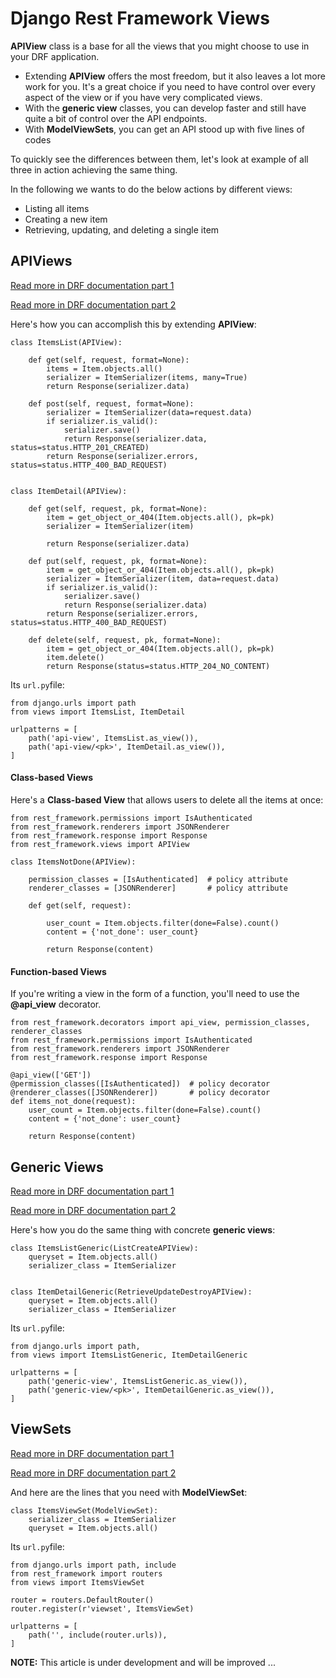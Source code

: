 # Django Rest Framework Views

__APIView__ class is a base for all the views that you might choose to use in your DRF application. 
- Extending __APIView__ offers the most freedom, but it also leaves a lot more work for you. It's a great choice if you need to have control over every aspect of the view or if you have very complicated views.
- With the __generic view__ classes, you can develop faster and still have quite a bit of control over the API endpoints.
- With __ModelViewSets__, you can get an API stood up with five lines of codes





To quickly see the differences between them, let's look at example of all three in action achieving the same thing.

In the following we wants to do the below actions by different views:

- Listing all items
- Creating a new item
- Retrieving, updating, and deleting a single item

## APIViews 
[Read more in DRF documentation part 1](https://www.django-rest-framework.org/api-guide/views/)

[Read more in DRF documentation part 2](https://www.django-rest-framework.org/tutorial/2-requests-and-responses/#pulling-it-all-together)


Here's how you can accomplish this by extending __APIView__:
```
class ItemsList(APIView):

    def get(self, request, format=None):
        items = Item.objects.all()
        serializer = ItemSerializer(items, many=True)
        return Response(serializer.data)

    def post(self, request, format=None):
        serializer = ItemSerializer(data=request.data)
        if serializer.is_valid():
            serializer.save()
            return Response(serializer.data, status=status.HTTP_201_CREATED)
        return Response(serializer.errors, status=status.HTTP_400_BAD_REQUEST)


class ItemDetail(APIView):

    def get(self, request, pk, format=None):
        item = get_object_or_404(Item.objects.all(), pk=pk)
        serializer = ItemSerializer(item)

        return Response(serializer.data)

    def put(self, request, pk, format=None):
        item = get_object_or_404(Item.objects.all(), pk=pk)
        serializer = ItemSerializer(item, data=request.data)
        if serializer.is_valid():
            serializer.save()
            return Response(serializer.data)
        return Response(serializer.errors, status=status.HTTP_400_BAD_REQUEST)

    def delete(self, request, pk, format=None):
        item = get_object_or_404(Item.objects.all(), pk=pk)
        item.delete()
        return Response(status=status.HTTP_204_NO_CONTENT)
```
Its ```url.py```file:
```angular2html
from django.urls import path
from views import ItemsList, ItemDetail

urlpatterns = [
    path('api-view', ItemsList.as_view()),
    path('api-view/<pk>', ItemDetail.as_view()),
]

```
#### Class-based Views
Here's a __Class-based View__ that allows users to delete all the items at once:
```angular2html
from rest_framework.permissions import IsAuthenticated
from rest_framework.renderers import JSONRenderer
from rest_framework.response import Response
from rest_framework.views import APIView

class ItemsNotDone(APIView):

    permission_classes = [IsAuthenticated]  # policy attribute
    renderer_classes = [JSONRenderer]       # policy attribute

    def get(self, request):

        user_count = Item.objects.filter(done=False).count()
        content = {'not_done': user_count}

        return Response(content)

```


#### Function-based Views
If you're writing a view in the form of a function, you'll need to use the __@api_view__ decorator.
```angular2html
from rest_framework.decorators import api_view, permission_classes, renderer_classes
from rest_framework.permissions import IsAuthenticated
from rest_framework.renderers import JSONRenderer
from rest_framework.response import Response

@api_view(['GET'])
@permission_classes([IsAuthenticated])  # policy decorator
@renderer_classes([JSONRenderer])       # policy decorator
def items_not_done(request):
    user_count = Item.objects.filter(done=False).count()
    content = {'not_done': user_count}

    return Response(content)

```



## Generic Views
[Read more in DRF documentation part 1](https://www.django-rest-framework.org/api-guide/generic-views/)

[Read more in DRF documentation part 2](https://www.django-rest-framework.org/tutorial/3-class-based-views/)


Here's how you do the same thing with concrete __generic views__:
```angular2html
class ItemsListGeneric(ListCreateAPIView):
    queryset = Item.objects.all()
    serializer_class = ItemSerializer


class ItemDetailGeneric(RetrieveUpdateDestroyAPIView):
    queryset = Item.objects.all()
    serializer_class = ItemSerializer

```
Its ```url.py```file:
```angular2html
from django.urls import path,
from views import ItemsListGeneric, ItemDetailGeneric

urlpatterns = [
    path('generic-view', ItemsListGeneric.as_view()),
    path('generic-view/<pk>', ItemDetailGeneric.as_view()),
]

```
## ViewSets
[Read more in DRF documentation part 1](https://www.django-rest-framework.org/api-guide/viewsets/)

[Read more in DRF documentation part 2](https://www.django-rest-framework.org/tutorial/6-viewsets-and-routers/)


And here are the lines that you need with __ModelViewSet__:
```angular2html
class ItemsViewSet(ModelViewSet):
    serializer_class = ItemSerializer
    queryset = Item.objects.all()

```
Its ```url.py```file:
```angular2html
from django.urls import path, include
from rest_framework import routers
from views import ItemsViewSet

router = routers.DefaultRouter()
router.register(r'viewset', ItemsViewSet)

urlpatterns = [
    path('', include(router.urls)),
]
```



__NOTE:__ This article is under development and will be improved ...
